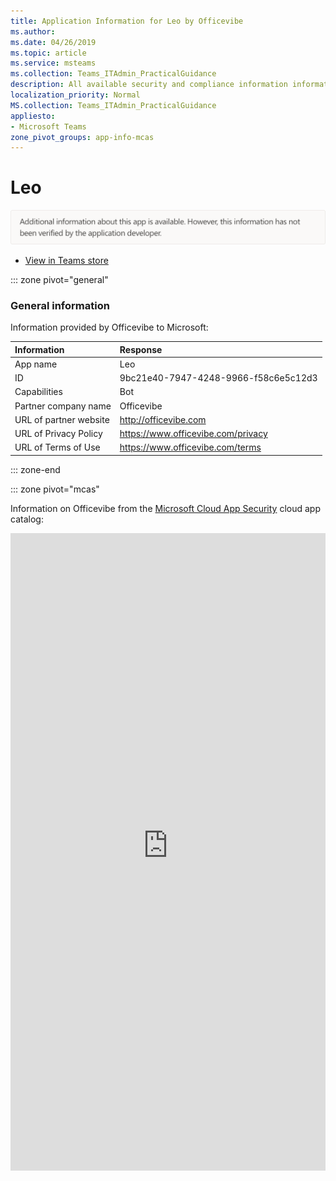 ```yaml
---
title: Application Information for Leo by Officevibe
ms.author: 
ms.date: 04/26/2019
ms.topic: article
ms.service: msteams
ms.collection: Teams_ITAdmin_PracticalGuidance
description: All available security and compliance information information for Leo, its data handling policies, its Microsoft Cloud App Security app catalog information, and security/compliance information in the CSA STAR registry.
localization_priority: Normal
MS.collection: Teams_ITAdmin_PracticalGuidance
appliesto:
- Microsoft Teams
zone_pivot_groups: app-info-mcas
---
```

# Leo

<p></p><img alt="Non-attested image" src="./images/unattested.png" width="650"/>

* <a href="https://teams.microsoft.com/l/app/9bc21e40-7947-4248-9966-f58c6e5c12d3" target="_blank">View in Teams store</a>

::: zone pivot="general"

### General information

Information provided by Officevibe to Microsoft:

| **Information** | **Response** |
|:----------------|:-------------|
| App name | Leo |
| ID | 9bc21e40-7947-4248-9966-f58c6e5c12d3 |
| Capabilities | Bot |
| Partner company name | Officevibe |
| URL of partner website | <http://officevibe.com> |
| URL of Privacy Policy | <https://www.officevibe.com/privacy> |
| URL of Terms of Use | <https://www.officevibe.com/terms> |

::: zone-end


::: zone pivot="mcas"

Information on Officevibe from the [Microsoft Cloud App Security](https://www.microsoft.com/en-us/enterprise-mobility-security/cloud-app-security) cloud app catalog:

<iframe height='1020' title='Microsoft Cloud App Security Information' src='https://3ca685143b5b46b4b0e5266dadf2e97c.codepen.website/#/dashboard/35160' frameborder='no'  style='width: 100%;'>

<a href="https://3ca685143b5b46b4b0e5266dadf2e97c.codepen.website/#/dashboard/35160" target="_blank">View in a new tab</a>

::: zone-end

